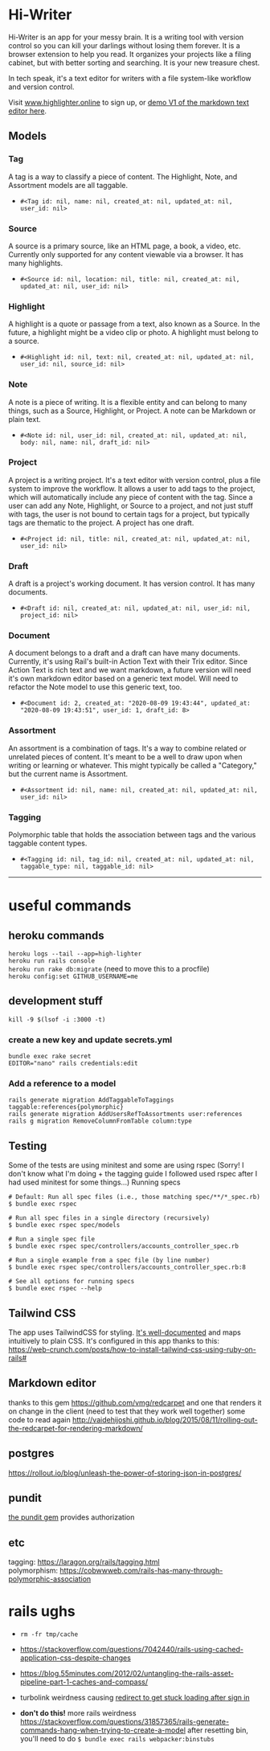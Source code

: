 # Hi-Writer
Hi-Writer is an app for your messy brain. It is a writing tool with version control so you can kill your darlings without losing them forever. It is a browser extension to help you read. It organizes your projects like a filing cabinet, but with better sorting and searching. It is your new treasure chest. 

In tech speak, it's a text editor for writers with a file system-like workflow and version control.

Visit www.highlighter.online to sign up, or [demo V1 of the markdown text editor here](https://www.highlighter.online/editor).

## Models
### Tag
  A tag is a way to classify a piece of content. The Highlight, Note, and Assortment models are all taggable.
  - `#<Tag id: nil, name: nil, created_at: nil, updated_at: nil, user_id: nil>`
### Source
  A source is a primary source, like an HTML page, a book, a video, etc. Currently only supported for any content viewable via a browser. It has many highlights. 
  - `#<Source id: nil, location: nil, title: nil, created_at: nil, updated_at: nil, user_id: nil>`
### Highlight
  A highlight is a quote or passage from a text, also known as a Source. In the future, a highlight might be a video clip or photo. A highlight must belong to a source. 
  - `#<Highlight id: nil, text: nil, created_at: nil, updated_at: nil, user_id: nil, source_id: nil>`
### Note
  A note is a piece of writing. It is a flexible entity and can belong to many things, such as a Source, Highlight, or Project. A note can be Markdown or plain text.
  - `#<Note id: nil, user_id: nil, created_at: nil, updated_at: nil, body: nil, name: nil, draft_id: nil>`
### Project
  A project is a writing project. It's a text editor with version control, plus a file system to improve the workflow. It allows a user to add tags to the project, which will automatically include any piece of content with the tag. Since a user can add any Note, Highlight, or Source to a project, and not just stuff with tags, the user is not bound to certain tags for a project, but typically tags are thematic to the project. A project has one draft.
  - `#<Project id: nil, title: nil, created_at: nil, updated_at: nil, user_id: nil>`
### Draft
  A draft is a project's working document. It has version control. It has many documents.
  - `#<Draft id: nil, created_at: nil, updated_at: nil, user_id: nil, project_id: nil>`
### Document
  A document belongs to a draft and a draft can have many documents. Currently, it's using Rail's built-in Action Text with their Trix editor. Since Action Text is rich text and we want markdown, a future version will need it's own markdown editor based on a generic text model. Will need to refactor the Note model to use this generic text, too.
  - `#<Document id: 2, created_at: "2020-08-09 19:43:44", updated_at: "2020-08-09 19:43:51", user_id: 1, draft_id: 8>`  
### Assortment
  An assortment is a combination of tags. It's a way to combine related or unrelated pieces of content. It's meant to be a well to draw upon when writing or learning or whatever. This might typically be called a "Category," but the current name is Assortment.
  - `#<Assortment id: nil, name: nil, created_at: nil, updated_at: nil, user_id: nil>`
### Tagging
  Polymorphic table that holds the association between tags and the various taggable content types.
  - `#<Tagging id: nil, tag_id: nil, created_at: nil, updated_at: nil, taggable_type: nil, taggable_id: nil>`

***
# useful commands

## heroku commands
`heroku logs --tail --app=high-lighter`  
`heroku run rails console`   
`heroku run rake db:migrate` (need to move this to a procfile)  
`heroku config:set GITHUB_USERNAME=me`  

## development stuff
`kill -9 $(lsof -i :3000 -t)`  

### create a new key and update secrets.yml
`bundle exec rake secret`  
`EDITOR="nano" rails credentials:edit`  


### Add a reference to a model
`rails generate migration AddTaggableToTaggings taggable:references{polymorphic}`  
`rails generate migration AddUsersRefToAssortments user:references`  
`rails g migration RemoveColumnFromTable column:type`  


## Testing
Some of the tests are using minitest and some are using rspec (Sorry! I don't know what I'm doing + the tagging guide I followed used rspec after I had used minitest for some things...)
Running specs
```
# Default: Run all spec files (i.e., those matching spec/**/*_spec.rb)
$ bundle exec rspec

# Run all spec files in a single directory (recursively)
$ bundle exec rspec spec/models

# Run a single spec file
$ bundle exec rspec spec/controllers/accounts_controller_spec.rb

# Run a single example from a spec file (by line number)
$ bundle exec rspec spec/controllers/accounts_controller_spec.rb:8

# See all options for running specs
$ bundle exec rspec --help
```

## Tailwind CSS
The app uses TailwindCSS for styling. [It's well-documented](https://tailwindcss.com/docs/utility-first) and maps intuitively to plain CSS. It's configured in this app thanks to this:
https://web-crunch.com/posts/how-to-install-tailwind-css-using-ruby-on-rails#


## Markdown editor
thanks to this gem https://github.com/vmg/redcarpet
and one that renders it on change in the client (need to test that they work well together)
some code to read again http://vaidehijoshi.github.io/blog/2015/08/11/rolling-out-the-redcarpet-for-rendering-markdown/

## postgres
https://rollout.io/blog/unleash-the-power-of-storing-json-in-postgres/

## pundit
[the pundit gem](https://github.com/varvet/pundit) provides authorization

## etc
tagging: https://laragon.org/rails/tagging.html  
polymorphism: https://cobwwweb.com/rails-has-many-through-polymorphic-association  

# rails ughs
- `rm -fr tmp/cache  `
- https://stackoverflow.com/questions/7042440/rails-using-cached-application-css-despite-changes
- https://blog.55minutes.com/2012/02/untangling-the-rails-asset-pipeline-part-1-caches-and-compass/

- turbolink weirdness causing [redirect to get stuck loading after sign in](https://stackoverflow.com/questions/62499186/devise-redirect-to-on-successful-login-seems-to-get-stuck-on-first-login-attempt)

- **don't do this!** more rails weirdness https://stackoverflow.com/questions/31857365/rails-generate-commands-hang-when-trying-to-create-a-model
after resetting bin, you'll need to do `$ bundle exec rails webpacker:binstubs`

